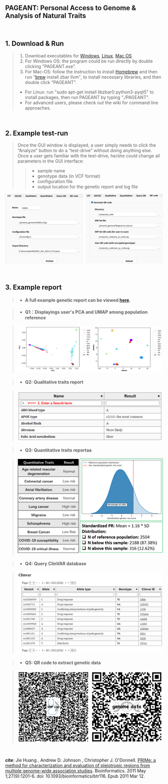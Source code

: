 <br/>

## PAGEANT: Personal Access to Genome & Analysis of Natural Traits

<br/>

## 1. Download & Run

> 1. Download executables for [Windows](https://drive.google.com/file/d/1Y6qy63MnaHCwDsshUThCfyUp6a0ZZVXZ/view?usp=sharing), [Linux](https://drive.google.com/file/d/1zvgbGQJfpPJK3mL748cYrv83HgryEo-x/view?usp=sharing), [Mac OS](https://drive.google.com/file/d/1pj5CzZJwobT7IX_HS7KGPNp0_hFkqaNS/view?usp=sharing)
> 2. For Windows OS: the program could be run directly by double clicking "PAGEANT.exe".
> 3. For Mac-OS: follow the instruction to install [Homebrew](https://raw.githubusercontent.com/Homebrew/install/HEAD/install.sh) and then run "[brew](https://brew.sh/) install zbar llvm", to install necessary libraries, and then double click "PAGEANT".
> - For Linux: run "sudo apt-get install libzbar0 python3-pyqt5" to install packages, then run PAGEANT by typing "./PAGEANT".
> - For advanced users, please check out the wiki for command line approaches.
<br/>


## 2. Example test-run 

> Once the GUI window is displayed, a user simply needs to click the “Analyze” button to do a “test-drive” without doing anything else.
> Once a user gets familiar with the test-drive, he/she could change all parameters in the GUI interface:
> > - sample name
> > - genotype data (in VCF format)
> > - configuration file
> > - output location for the genetic report and log file

![Fig_GUI](./images/Fig_GUI.png)

<br/>

## 3. Example report 

> - #### A full example genetic report can be viewed [here](https://pageant.me/Report.html). 

> - #### Q1：Displayings user's PCA and UMAP among population reference

> ![Q1](./images/Fig_Q1.png)

> - #### Q2: Qualitative traits report

> ![Q3](./images/Fig_Q2.png)

> - #### Q3: Quantitative traits reportaa

> ![Q3](./images/Fig_Q3.png)

> - #### Q4: Query ClinVAR database

> ![Q4](./images/Fig_Q4.png)

> - #### Q5: QR code to extract genetic data

> ![Q5](./images/Fig_Q5.png)

<br/>

<b>cite</b>: Jie Huang , Andrew D. Johnson , Christopher J. O'Donnell. [PRIMe: a method for characterization and evaluation of pleiotropic regions from multiple genome-wide association studies](https://academic.oup.com/bioinformatics/article/27/9/1201/242517). Bioinformatics. 2011 May 1;27(9):1201-6. doi: 10.1093/bioinformatics/btr116. Epub 2011 Mar 12.

